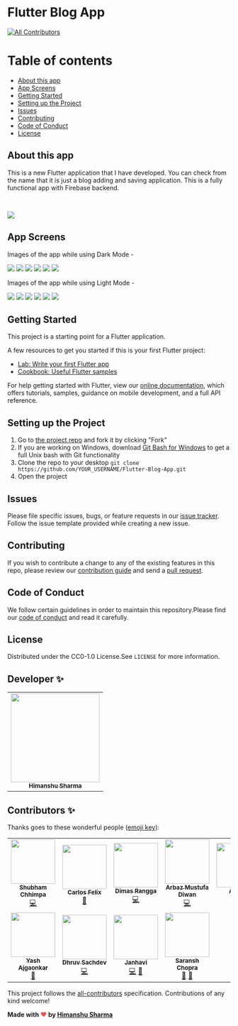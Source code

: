 # Flutter Blog App
<!-- ALL-CONTRIBUTORS-BADGE:START - Do not remove or modify this section -->
[![All Contributors](https://img.shields.io/badge/all_contributors-11-orange.svg?style=flat-square)](#contributors-)
<!-- ALL-CONTRIBUTORS-BADGE:END -->

Table of contents
=================

<!--ts-->
   * [About this app](#about-this-app)
   * [App Screens](#app-screens)
   * [Getting Started](#getting-started)
   * [Setting up the Project](#setting-up-the-project)
   * [Issues](#issues)
   * [Contributing](#contributing)
   * [Code of Conduct](#code-of-conduct)
   * [License](#license)
<!--te-->

## About this app
This is a new Flutter application that I have developed. You can check from the name that it is just a blog adding and saving application.
This is a fully functional app with Firebase backend. 

<br>

[<img src="bmc-button.png">](https://www.buymeacoffee.com/himanshusharma)

## App Screens
Images of the app while using Dark Mode -

<img src="readme-images/DModeBlogViewScreen.png">
<img src="readme-images/DModeDrawer.png">
<img src="readme-images/DModeAddPost.png">
<img src="readme-images/DModeSearchMedium.png">
<img src="readme-images/DModeAbout1.png">
<img src="readme-images/DModeAbout2.png">

Images of the app while using Light Mode -

<img src="readme-images/LModeBlogView.png">
<img src="readme-images/LModeDrawer.png">
<img src="readme-images/LModeAddPost.png">
<img src="readme-images/LModeSearchMedium.png">
<img src="readme-images/LModeAbout1.png">
<img src="readme-images/LModeAbout2.png">

## Getting Started

This project is a starting point for a Flutter application.

A few resources to get you started if this is your first Flutter project:

- [Lab: Write your first Flutter app](https://flutter.dev/docs/get-started/codelab)
- [Cookbook: Useful Flutter samples](https://flutter.dev/docs/cookbook)

For help getting started with Flutter, view our
[online documentation](https://flutter.dev/docs), which offers tutorials,
samples, guidance on mobile development, and a full API reference.

## Setting up the Project

1. Go to [the project repo](https://github.com/himanshusharma89/Flutter-Blog-App) and fork it by clicking "Fork" 
2. If you are working on Windows, download [Git Bash for Windows](https://git-for-windows.github.io/) to get a full Unix bash with Git functionality
3. Clone the repo to your desktop `git clone https://github.com/YOUR_USERNAME/Flutter-Blog-App.git`
4. Open the project

## Issues
Please file specific issues, bugs, or feature requests in our [issue tracker](https://github.com/himanshusharma89/Flutter-Blog-App/issues). Follow the
issue template provided while creating a new issue.

## Contributing
If you wish to contribute a change to any of the existing features in this repo, please review our [contribution guide](https://github.com/himanshusharma89/Flutter-Blog-App/blob/master/CONTRIBUTING.md) and send a [pull request](https://github.com/himanshusharma89/Flutter-Blog-App/pulls).

## Code of Conduct
We follow certain guidelines in order to maintain this repository.Please find our [code of conduct](https://github.com/himanshusharma89/Flutter-Blog-App/blob/master/CODE_OF_CONDUCT.md) and read it carefully.

## License
Distributed under the CC0-1.0 License.See `LICENSE` for more information.

## Developer ✨

<table>
  <tr>
    <td align="center"><a href="https://github.com/himanshusharma89"><img src="https://avatars0.githubusercontent.com/u/44980497?v=4" width="200px;" alt=""/><br /><sub><b>Himanshu Sharma</b></sub></a><br />
    <!-- <a href="https://github.com/himanshusharma89" title="Code">💻</a> -->
    </td>
  </tr>
</table>

## Contributors ✨

Thanks goes to these wonderful people ([emoji key](https://allcontributors.org/docs/en/emoji-key)):

<!-- ALL-CONTRIBUTORS-LIST:START - Do not remove or modify this section -->
<!-- prettier-ignore-start -->
<!-- markdownlint-disable -->
<table>
  <tr>
    <td align="center"><a href="https://www.linkedin.com/in/shubhamchhimpa/"><img src="https://avatars0.githubusercontent.com/u/38981756?v=4?s=100" width="100px;" alt=""/><br /><sub><b>Shubham Chhimpa</b></sub></a><br /><a href="https://github.com/himanshusharma89/Flutter-Blog-App/commits?author=shubham-chhimpa" title="Code">💻</a></td>
    <td align="center"><a href="http://carlosfelix.pythonanywhere.com/"><img src="https://avatars3.githubusercontent.com/u/18339454?v=4?s=100" width="100px;" alt=""/><br /><sub><b>Carlos Felix</b></sub></a><br /><a href="#design-carlosfrodrigues" title="Design">🎨</a></td>
    <td align="center"><a href="https://medium.com/@derangga"><img src="https://avatars2.githubusercontent.com/u/31648630?v=4?s=100" width="100px;" alt=""/><br /><sub><b>Dimas Rangga</b></sub></a><br /><a href="https://github.com/himanshusharma89/Flutter-Blog-App/commits?author=derangga" title="Code">💻</a></td>
    <td align="center"><a href="https://github.com/arbazdiwan"><img src="https://avatars3.githubusercontent.com/u/24837320?v=4?s=100" width="100px;" alt=""/><br /><sub><b>Arbaz Mustufa Diwan</b></sub></a><br /><a href="https://github.com/himanshusharma89/Flutter-Blog-App/commits?author=arbazdiwan" title="Code">💻</a></td>
    <td align="center"><a href="http://www.adrienrichard.com/"><img src="https://avatars0.githubusercontent.com/u/25491408?v=4?s=100" width="100px;" alt=""/><br /><sub><b>Adrien</b></sub></a><br /><a href="https://github.com/himanshusharma89/Flutter-Blog-App/commits?author=Mrgove10" title="Code">💻</a></td>
    <td align="center"><a href="https://promise.hashnode.dev/"><img src="https://avatars2.githubusercontent.com/u/15036164?v=4?s=100" width="100px;" alt=""/><br /><sub><b>Promise Amadi</b></sub></a><br /><a href="#design-Wizpna" title="Design">🎨</a></td>
    <td align="center"><a href="https://linkedin.com/in/daruanugerah"><img src="https://avatars2.githubusercontent.com/u/20470960?v=4?s=100" width="100px;" alt=""/><br /><sub><b>Daru Anugerah Setiawan</b></sub></a><br /><a href="#design-daruanugerah" title="Design">🎨</a></td>
  </tr>
  <tr>
    <td align="center"><a href="https://www.linkedin.com/in/yash-ajgaonkar-289520168/?"><img src="https://avatars2.githubusercontent.com/u/31548778?v=4?s=100" width="100px;" alt=""/><br /><sub><b>Yash Ajgaonkar</b></sub></a><br /><a href="https://github.com/himanshusharma89/Flutter-Blog-App/commits?author=yash2189" title="Documentation">📖</a></td>
    <td align="center"><a href="https://github.com/Dhruv-Sachdev1313"><img src="https://avatars0.githubusercontent.com/u/56223242?v=4?s=100" width="100px;" alt=""/><br /><sub><b>Dhruv Sachdev</b></sub></a><br /><a href="https://github.com/himanshusharma89/Flutter-Blog-App/commits?author=Dhruv-Sachdev1313" title="Code">💻</a></td>
    <td align="center"><a href="https://github.com/Janhavi23"><img src="https://avatars3.githubusercontent.com/u/56731465?v=4?s=100" width="100px;" alt=""/><br /><sub><b>Janhavi</b></sub></a><br /><a href="https://github.com/himanshusharma89/Flutter-Blog-App/commits?author=Janhavi23" title="Code">💻</a> <a href="#design-Janhavi23" title="Design">🎨</a></td>
    <td align="center"><a href="https://github.com/Saransh-cpp"><img src="https://avatars.githubusercontent.com/u/74055102?v=4?s=100" width="100px;" alt=""/><br /><sub><b>Saransh Chopra</b></sub></a><br /><a href="#design-Saransh-cpp" title="Design">🎨</a> <a href="https://github.com/himanshusharma89/Flutter-Blog-App/commits?author=Saransh-cpp" title="Documentation">📖</a></td>
  </tr>
</table>

<!-- markdownlint-restore -->
<!-- prettier-ignore-end -->

<!-- ALL-CONTRIBUTORS-LIST:END -->

This project follows the [all-contributors](https://github.com/all-contributors/all-contributors) specification. Contributions of any kind welcome!


**Made with <span style="color: #e25555;">&#9829;</span> by <a href="https://www.linkedin.com/in/himanshusharma89/">Himanshu Sharma</a>**
